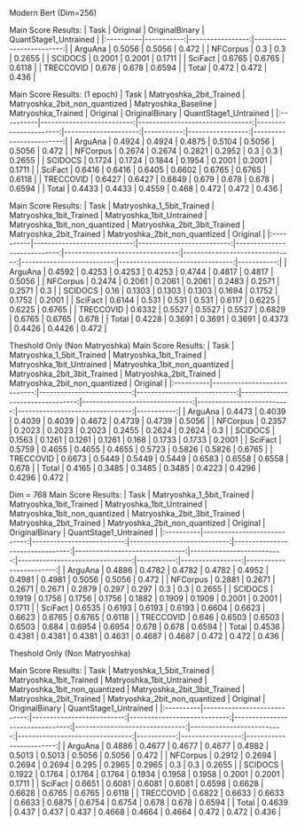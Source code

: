 Modern Bert (Dim=256)

Main Score Results:
| Task      |   Original |   OriginalBinary |   QuantStage1_Untrained |
|:----------|-----------:|-----------------:|------------------------:|
| ArguAna   |     0.5056 |           0.5056 |                  0.472  |
| NFCorpus  |     0.3    |           0.3    |                  0.2655 |
| SCIDOCS   |     0.2001 |           0.2001 |                  0.1711 |
| SciFact   |     0.6765 |           0.6765 |                  0.6118 |
| TRECCOVID |     0.678  |           0.678  |                  0.6594 |
| Total     |     0.472  |           0.472  |                  0.436  |

Main Score Results: (1 epoch)
| Task      |   Matryoshka_2bit_Trained |   Matryoshka_2bit_non_quantized |   Matryoshka_Baseline |   Matryoshka_Trained |   Original |   OriginalBinary |   QuantStage1_Untrained |
|:----------|--------------------------:|--------------------------------:|----------------------:|---------------------:|-----------:|-----------------:|------------------------:|
| ArguAna   |                    0.4924 |                          0.4924 |                0.4875 |               0.5104 |     0.5056 |           0.5056 |                  0.472  |
| NFCorpus  |                    0.2674 |                          0.2674 |                0.2821 |               0.2952 |     0.3    |           0.3    |                  0.2655 |
| SCIDOCS   |                    0.1724 |                          0.1724 |                0.1844 |               0.1954 |     0.2001 |           0.2001 |                  0.1711 |
| SciFact   |                    0.6416 |                          0.6416 |                0.6405 |               0.6602 |     0.6765 |           0.6765 |                  0.6118 |
| TRECCOVID |                    0.6427 |                          0.6427 |                0.6849 |               0.679  |     0.678  |           0.678  |                  0.6594 |
| Total     |                    0.4433 |                          0.4433 |                0.4559 |               0.468  |     0.472  |           0.472  |                  0.436  |

Main Score Results:
| Task      |   Matryoshka_1_5bit_Trained |   Matryoshka_1bit_Trained |   Matryoshka_1bit_Untrained |   Matryoshka_1bit_non_quantized |   Matryoshka_2bit_3bit_Trained |   Matryoshka_2bit_Trained |   Matryoshka_2bit_non_quantized |   Original |
|:----------|----------------------------:|--------------------------:|----------------------------:|--------------------------------:|-------------------------------:|--------------------------:|--------------------------------:|-----------:|
| ArguAna   |                      0.4592 |                    0.4253 |                      0.4253 |                          0.4253 |                         0.4744 |                    0.4817 |                          0.4817 |     0.5056 |
| NFCorpus  |                      0.2474 |                    0.2061 |                      0.2061 |                          0.2061 |                         0.2483 |                    0.2571 |                          0.2571 |     0.3    |
| SCIDOCS   |                      0.16   |                    0.1303 |                      0.1303 |                          0.1303 |                         0.1694 |                    0.1752 |                          0.1752 |     0.2001 |
| SciFact   |                      0.6144 |                    0.531  |                      0.531  |                          0.531  |                         0.6117 |                    0.6225 |                          0.6225 |     0.6765 |
| TRECCOVID |                      0.6332 |                    0.5527 |                      0.5527 |                          0.5527 |                         0.6829 |                    0.6765 |                          0.6765 |     0.678  |
| Total     |                      0.4228 |                    0.3691 |                      0.3691 |                          0.3691 |                         0.4373 |                    0.4426 |                          0.4426 |     0.472  |


Theshold Only (Non Matryoshka)
Main Score Results:
| Task      |   Matryoshka_1_5bit_Trained |   Matryoshka_1bit_Trained |   Matryoshka_1bit_Untrained |   Matryoshka_1bit_non_quantized |   Matryoshka_2bit_3bit_Trained |   Matryoshka_2bit_Trained |   Matryoshka_2bit_non_quantized |   Original |
|:----------|----------------------------:|--------------------------:|----------------------------:|--------------------------------:|-------------------------------:|--------------------------:|--------------------------------:|-----------:|
| ArguAna   |                      0.4473 |                    0.4039 |                      0.4039 |                          0.4039 |                         0.4672 |                    0.4739 |                          0.4739 |     0.5056 |
| NFCorpus  |                      0.2357 |                    0.2023 |                      0.2023 |                          0.2023 |                         0.2455 |                    0.2624 |                          0.2624 |     0.3    |
| SCIDOCS   |                      0.1563 |                    0.1261 |                      0.1261 |                          0.1261 |                         0.168  |                    0.1733 |                          0.1733 |     0.2001 |
| SciFact   |                      0.5759 |                    0.4655 |                      0.4655 |                          0.4655 |                         0.5723 |                    0.5826 |                          0.5826 |     0.6765 |
| TRECCOVID |                      0.6673 |                    0.5449 |                      0.5449 |                          0.5449 |                         0.6583 |                    0.6558 |                          0.6558 |     0.678  |
| Total     |                      0.4165 |                    0.3485 |                      0.3485 |                          0.3485 |                         0.4223 |                    0.4296 |                          0.4296 |     0.472  |


Dim = 768
Main Score Results:
| Task      |   Matryoshka_1_5bit_Trained |   Matryoshka_1bit_Trained |   Matryoshka_1bit_Untrained |   Matryoshka_1bit_non_quantized |   Matryoshka_2bit_3bit_Trained |   Matryoshka_2bit_Trained |   Matryoshka_2bit_non_quantized |   Original |   OriginalBinary |   QuantStage1_Untrained |
|:----------|----------------------------:|--------------------------:|----------------------------:|--------------------------------:|-------------------------------:|--------------------------:|--------------------------------:|-----------:|-----------------:|------------------------:|
| ArguAna   |                      0.4886 |                    0.4782 |                      0.4782 |                          0.4782 |                         0.4952 |                    0.4981 |                          0.4981 |     0.5056 |           0.5056 |                  0.472  |
| NFCorpus  |                      0.2881 |                    0.2671 |                      0.2671 |                          0.2671 |                         0.2879 |                    0.297  |                          0.297  |     0.3    |           0.3    |                  0.2655 |
| SCIDOCS   |                      0.1919 |                    0.1756 |                      0.1756 |                          0.1756 |                         0.1882 |                    0.1909 |                          0.1909 |     0.2001 |           0.2001 |                  0.1711 |
| SciFact   |                      0.6535 |                    0.6193 |                      0.6193 |                          0.6193 |                         0.6604 |                    0.6623 |                          0.6623 |     0.6765 |           0.6765 |                  0.6118 |
| TRECCOVID |                      0.646  |                    0.6503 |                      0.6503 |                          0.6503 |                         0.684  |                    0.6954 |                          0.6954 |     0.678  |           0.678  |                  0.6594 |
| Total     |                      0.4536 |                    0.4381 |                      0.4381 |                          0.4381 |                         0.4631 |                    0.4687 |                          0.4687 |     0.472  |           0.472  |                  0.436  |


Theshold Only (Non Matryoshka)

Main Score Results:
| Task      |   Matryoshka_1_5bit_Trained |   Matryoshka_1bit_Trained |   Matryoshka_1bit_Untrained |   Matryoshka_1bit_non_quantized |   Matryoshka_2bit_3bit_Trained |   Matryoshka_2bit_Trained |   Matryoshka_2bit_non_quantized |   Original |   OriginalBinary |   QuantStage1_Untrained |
|:----------|----------------------------:|--------------------------:|----------------------------:|--------------------------------:|-------------------------------:|--------------------------:|--------------------------------:|-----------:|-----------------:|------------------------:|
| ArguAna   |                      0.4886 |                    0.4677 |                      0.4677 |                          0.4677 |                         0.4982 |                    0.5013 |                          0.5013 |     0.5056 |           0.5056 |                  0.472  |
| NFCorpus  |                      0.2912 |                    0.2694 |                      0.2694 |                          0.2694 |                         0.295  |                    0.2965 |                          0.2965 |     0.3    |           0.3    |                  0.2655 |
| SCIDOCS   |                      0.1922 |                    0.1764 |                      0.1764 |                          0.1764 |                         0.1934 |                    0.1958 |                          0.1958 |     0.2001 |           0.2001 |                  0.1711 |
| SciFact   |                      0.6651 |                    0.6081 |                      0.6081 |                          0.6081 |                         0.6598 |                    0.6628 |                          0.6628 |     0.6765 |           0.6765 |                  0.6118 |
| TRECCOVID |                      0.6822 |                    0.6633 |                      0.6633 |                          0.6633 |                         0.6875 |                    0.6754 |                          0.6754 |     0.678  |           0.678  |                  0.6594 |
| Total     |                      0.4639 |                    0.437  |                      0.437  |                          0.437  |                         0.4668 |                    0.4664 |                          0.4664 |     0.472  |           0.472  |                  0.436  |
